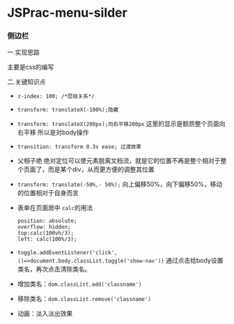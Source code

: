 # JSPrac-menu-silder

### 侧边栏

一.实现思路

主要是css的编写

二.关键知识点

- `z-index: 100; /*层级关系*/`
- `transform: translateX(-100%);隐藏`
- `transform: translateX(200px);向右平移200px` 这里的显示是额昂整个页面向右平移 所以是对body操作
- `transition: transform 0.3s ease; 过渡效果`
- 父相子绝 绝对定位可以使元素脱离文档流，就是它的位置不再是整个相对于整个页面了，而是某个div，从而更方便的调整其位置
- `transform: translate(-50%,- 50%);` 向上偏移50%，向下偏移50%，移动的位置相对于自身而言
- 表单在页面居中 `calc`的用法

    ```
    position: absolute;
    overflow: hidden;
    top:calc(100vh/3);
    left: calc(100%/3);
    ```

- `toggle.addEventListener('click',()=>document.body.classList.toggle('show-nav'))`  通过点击给body设置类名，再次点击清除类名。
- 增加类名：`dom.classList.add('classname')`
- 移除类名：`dom.classList.remove('classname')`
- 动画：淡入淡出效果
